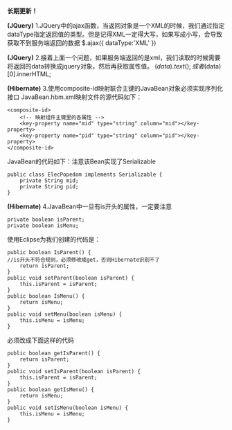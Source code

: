 **长期更新！**  

**(JQuery)**
1.JQuery中的ajax函数，当返回对象是一个XML的时候，我们通过指定dataType指定返回值的类型。但是记得XML一定得大写，如果写成小写，会导致获取不到服务端返回的数据
$.ajax({
	dataType:'XML'
})

**(JQuery)**
2.接着上面一个问题，如果服务端返回的是xml，我们读取的时候需要将返回的data转换成jquery对象，然后再获取属性值。
$(data).text();或者$(data)[0].innerHTML;

**(Hibernate)**
3.使用composite-id映射联合主键的JavaBean对象必须实现序列化接口
JavaBean.hbm.xml映射文件的源代码如下：

	<composite-id>
		<!-- 映射组件主键里的各属性 -->
		<key-property name="mid" type="string" column="mid"></key-property>
		<key-property name="pid" type="string" column="pid"></key-property>
	</composite-id>

JavaBean的代码如下：注意该Bean实现了Serializable

	public class ElecPopedom implements Serializable {
		private String mid;
		private String pid;
	}	

**(Hibernate)**
4.JavaBean中一旦有is开头的属性，一定要注意

	private boolean isParent;
	private boolean isMenu;

使用Eclipse为我们创建的代码是：

	public boolean IsParent() {
	//is开头不符合规则，必须修改成get，否则Hibernate识别不了
		return isParent;
	}
	public void setParent(boolean isParent) {
		this.isParent = isParent;
	}
	public boolean IsMenu() {
		return isMenu;
	}
	public void setMenu(boolean isMenu) {
		this.isMenu = isMenu;
	}


必须改成下面这样的代码


	public boolean getIsParent() {
		return isParent;
	}
	public void setIsParent(boolean isParent) {
		this.isParent = isParent;
	}
	public boolean getIsMenu() {
		return isMenu;
	}
	public void setIsMenu(boolean isMenu) {
		this.isMenu = isMenu;
	}